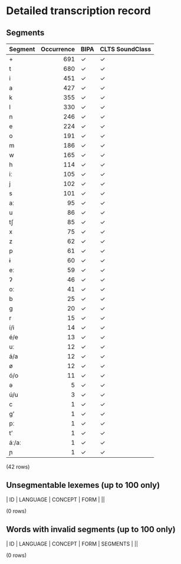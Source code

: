 
# Detailed transcription record

## Segments

| Segment | Occurrence | BIPA | CLTS SoundClass |
|:----------|-------------:|:-------|:------------------|
| + | 691 | ✓ | ✓ |
| t | 680 | ✓ | ✓ |
| i | 451 | ✓ | ✓ |
| a | 427 | ✓ | ✓ |
| k | 355 | ✓ | ✓ |
| l | 330 | ✓ | ✓ |
| n | 246 | ✓ | ✓ |
| e | 224 | ✓ | ✓ |
| o | 191 | ✓ | ✓ |
| m | 186 | ✓ | ✓ |
| w | 165 | ✓ | ✓ |
| h | 114 | ✓ | ✓ |
| iː | 105 | ✓ | ✓ |
| j | 102 | ✓ | ✓ |
| s | 101 | ✓ | ✓ |
| aː | 95 | ✓ | ✓ |
| u | 86 | ✓ | ✓ |
| tʃ | 85 | ✓ | ✓ |
| x | 75 | ✓ | ✓ |
| z | 62 | ✓ | ✓ |
| p | 61 | ✓ | ✓ |
| ɨ | 60 | ✓ | ✓ |
| eː | 59 | ✓ | ✓ |
| ʔ | 46 | ✓ | ✓ |
| oː | 41 | ✓ | ✓ |
| b | 25 | ✓ | ✓ |
| g | 20 | ✓ | ✓ |
| r | 15 | ✓ | ✓ |
| í/i | 14 | ✓ | ✓ |
| é/e | 13 | ✓ | ✓ |
| uː | 12 | ✓ | ✓ |
| á/a | 12 | ✓ | ✓ |
| ø | 12 | ✓ | ✓ |
| ó/o | 11 | ✓ | ✓ |
| ə | 5 | ✓ | ✓ |
| ú/u | 3 | ✓ | ✓ |
| c | 1 | ✓ | ✓ |
| g’ | 1 | ✓ | ✓ |
| pː | 1 | ✓ | ✓ |
| tʼ | 1 | ✓ | ✓ |
| áː/aː | 1 | ✓ | ✓ |
| ɲ | 1 | ✓ | ✓ |

(42 rows)



## Unsegmentable lexemes (up to 100 only)

| ID | LANGUAGE | CONCEPT | FORM |
||

(0 rows)



## Words with invalid segments (up to 100 only)

| ID | LANGUAGE | CONCEPT | FORM | SEGMENTS |
||

(0 rows)


